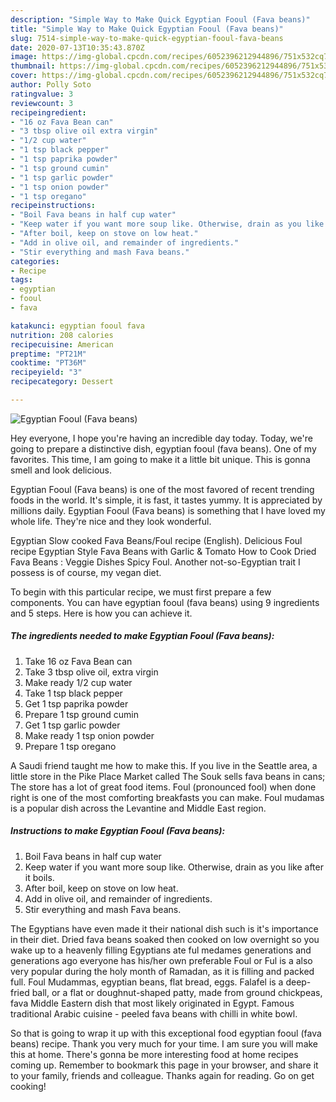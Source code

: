 ```yaml
---
description: "Simple Way to Make Quick Egyptian Fooul (Fava beans)"
title: "Simple Way to Make Quick Egyptian Fooul (Fava beans)"
slug: 7514-simple-way-to-make-quick-egyptian-fooul-fava-beans
date: 2020-07-13T10:35:43.870Z
image: https://img-global.cpcdn.com/recipes/6052396212944896/751x532cq70/egyptian-fooul-fava-beans-recipe-main-photo.jpg
thumbnail: https://img-global.cpcdn.com/recipes/6052396212944896/751x532cq70/egyptian-fooul-fava-beans-recipe-main-photo.jpg
cover: https://img-global.cpcdn.com/recipes/6052396212944896/751x532cq70/egyptian-fooul-fava-beans-recipe-main-photo.jpg
author: Polly Soto
ratingvalue: 3
reviewcount: 3
recipeingredient:
- "16 oz Fava Bean can"
- "3 tbsp olive oil extra virgin"
- "1/2 cup water"
- "1 tsp black pepper"
- "1 tsp paprika powder"
- "1 tsp ground cumin"
- "1 tsp garlic powder"
- "1 tsp onion powder"
- "1 tsp oregano"
recipeinstructions:
- "Boil Fava beans in half cup water"
- "Keep water if you want more soup like. Otherwise, drain as you like after it boils."
- "After boil, keep on stove on low heat."
- "Add in olive oil, and remainder of ingredients."
- "Stir everything and mash Fava beans."
categories:
- Recipe
tags:
- egyptian
- fooul
- fava

katakunci: egyptian fooul fava 
nutrition: 208 calories
recipecuisine: American
preptime: "PT21M"
cooktime: "PT36M"
recipeyield: "3"
recipecategory: Dessert

---
```



![Egyptian Fooul (Fava beans)](https://img-global.cpcdn.com/recipes/6052396212944896/751x532cq70/egyptian-fooul-fava-beans-recipe-main-photo.jpg)

Hey everyone, I hope you're having an incredible day today. Today, we're going to prepare a distinctive dish, egyptian fooul (fava beans). One of my favorites. This time, I am going to make it a little bit unique. This is gonna smell and look delicious.

Egyptian Fooul (Fava beans) is one of the most favored of recent trending foods in the world. It's simple, it is fast, it tastes yummy. It is appreciated by millions daily. Egyptian Fooul (Fava beans) is something that I have loved my whole life. They're nice and they look wonderful.

Egyptian Slow cooked Fava Beans/Foul recipe (English). Delicious Foul recipe Egyptian Style Fava Beans with Garlic &amp; Tomato How to Cook Dried Fava Beans : Veggie Dishes Spicy Foul. Another not-so-Egyptian trait I possess is of course, my vegan diet.


To begin with this particular recipe, we must first prepare a few components. You can have egyptian fooul (fava beans) using 9 ingredients and 5 steps. Here is how you can achieve it.

<!--inarticleads1-->

##### The ingredients needed to make Egyptian Fooul (Fava beans):

1. Take 16 oz Fava Bean can
1. Take 3 tbsp olive oil, extra virgin
1. Make ready 1/2 cup water
1. Take 1 tsp black pepper
1. Get 1 tsp paprika powder
1. Prepare 1 tsp ground cumin
1. Get 1 tsp garlic powder
1. Make ready 1 tsp onion powder
1. Prepare 1 tsp oregano


A Saudi friend taught me how to make this. If you live in the Seattle area, a little store in the Pike Place Market called The Souk sells fava beans in cans; The store has a lot of great food items. Foul (pronounced fool) when done right is one of the most comforting breakfasts you can make. Foul mudamas is a popular dish across the Levantine and Middle East region. 

<!--inarticleads2-->

##### Instructions to make Egyptian Fooul (Fava beans):

1. Boil Fava beans in half cup water
1. Keep water if you want more soup like. Otherwise, drain as you like after it boils.
1. After boil, keep on stove on low heat.
1. Add in olive oil, and remainder of ingredients.
1. Stir everything and mash Fava beans.


The Egyptians have even made it their national dish such is it&#39;s importance in their diet. Dried fava beans soaked then cooked on low overnight so you wake up to a heavenly filling Egyptians ate ful medames generations and generations ago everyone has his/her own preferable Foul or Ful is a also very popular during the holy month of Ramadan, as it is filling and packed full. Foul Mudammas, egyptian beans, flat bread, eggs. Falafel is a deep-fried ball, or a flat or doughnut-shaped patty, made from ground chickpeas, fava Middle Eastern dish that most likely originated in Egypt. Famous traditional Arabic cuisine - peeled fava beans with chilli in white bowl. 

So that is going to wrap it up with this exceptional food egyptian fooul (fava beans) recipe. Thank you very much for your time. I am sure you will make this at home. There's gonna be more interesting food at home recipes coming up. Remember to bookmark this page in your browser, and share it to your family, friends and colleague. Thanks again for reading. Go on get cooking!
